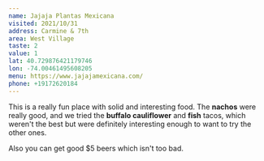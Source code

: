 ```yaml
---
name: Jajaja Plantas Mexicana
visited: 2021/10/31
address: Carmine & 7th
area: West Village
taste: 2
value: 1
lat: 40.729876421179746
lon: -74.00461495608205
menu: https://www.jajajamexicana.com/
phone: +19172620184
---
```


This is a really fun place with solid and interesting food. The **nachos** were really good, and we tried the **buffalo cauliflower** and **fish** tacos, which weren't the best but were definitely interesting enough to want to try the other ones.

Also you can get good $5 beers which isn't too bad.